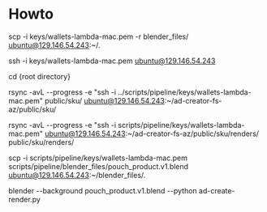 # Howto

scp -i keys/wallets-lambda-mac.pem -r blender_files/ ubuntu@129.146.54.243:~/.

ssh -i keys/wallets-lambda-mac.pem ubuntu@129.146.54.243

cd {root directory}

rsync -avL --progress -e "ssh -i ../scripts/pipeline/keys/wallets-lambda-mac.pem"  public/sku/ ubuntu@129.146.54.243:~/ad-creator-fs-az/public/sku/

rsync -avL --progress -e "ssh -i scripts/pipeline/keys/wallets-lambda-mac.pem"  ubuntu@129.146.54.243:~/ad-creator-fs-az/public/sku/renders/ public/sku/renders/


scp -i scripts/pipeline/keys/wallets-lambda-mac.pem  scripts/pipeline/blender_files/pouch_product.v1.blend ubuntu@129.146.54.243:~/blender_files/.

blender --background pouch_product.v1.blend --python ad-create-render.py

